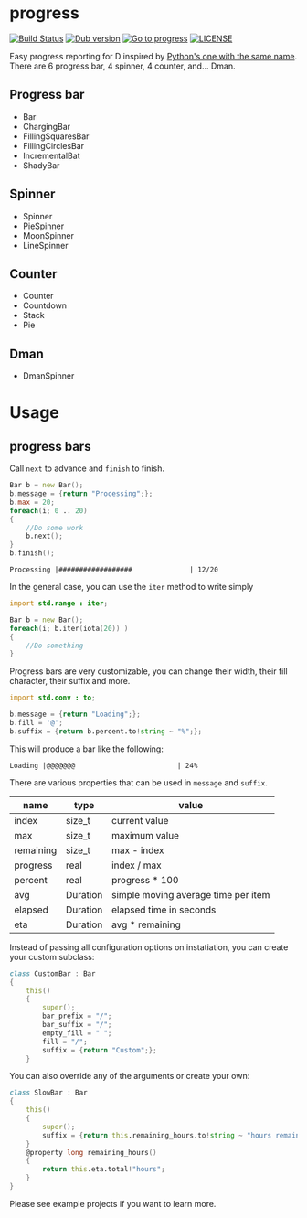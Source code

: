 # progress
[![Build Status](https://travis-ci.org/kotet/progress.svg?branch=master)](https://travis-ci.org/kotet/progress) 
[![Dub version](https://img.shields.io/dub/v/progress.svg)](https://code.dlang.org/packages/progress) 
[![Go to progress](https://img.shields.io/dub/dt/progress.svg)](https://code.dlang.org/packages/progress) 
[![LICENSE](https://img.shields.io/dub/l/progress.svg)](http://code.dlang.org/packages/progress)

Easy progress reporting for D inspired by [Python's one with the same name](https://github.com/verigak/progress).  
There are 6 progress bar, 4 spinner, 4 counter, and... Dman.

## Progress bar 
 - Bar
 - ChargingBar
 - FillingSquaresBar
 - FillingCirclesBar
 - IncrementalBat
 - ShadyBar

## Spinner
 - Spinner
 - PieSpinner
 - MoonSpinner
 - LineSpinner

## Counter
 - Counter
 - Countdown
 - Stack
 - Pie

## Dman
 - DmanSpinner

# Usage
## progress bars
Call `next` to advance and `finish` to finish.

```d
Bar b = new Bar();
b.message = {return "Processing";};
b.max = 20;
foreach(i; 0 .. 20)
{
    //Do some work
    b.next();
}
b.finish();
```
```
Processing |##################              | 12/20
```

In the general case, you can use the `iter` method to write simply

```d
import std.range : iter;

Bar b = new Bar();
foreach(i; b.iter(iota(20)) )
{
    //Do something
}
```
Progress bars are very customizable, you can change their width, their fill character, their suffix and more.
```d
import std.conv : to;

b.message = {return "Loading";};
b.fill = '@';
b.suffix = {return b.percent.to!string ~ "%";};
```
This will produce a bar like the following:
```
Loading |@@@@@@@                         | 24%
```
There are various properties that can be used in `message` and `suffix`.

| name      | type     | value                               |
|-----------|----------|-------------------------------------|
| index     | size_t   | current value                       |
| max       | size_t   | maximum value                       |
| remaining | size_t   | max - index                         |
| progress  | real     | index / max                         |
| percent   | real     | progress * 100                      |
| avg       | Duration | simple moving average time per item |
| elapsed   | Duration | elapsed time in seconds             |
| eta       | Duration | avg * remaining                     |

Instead of passing all configuration options on instatiation, you can create your custom subclass:
```d
class CustomBar : Bar
{
    this()
    {
        super();
        bar_prefix = "/";
        bar_suffix = "/";
        empty_fill = " ";
        fill = "/";
        suffix = {return "Custom";};
    }
```
You can also override any of the arguments or create your own:
```d
class SlowBar : Bar
{
    this()
    {
        super();
        suffix = {return this.remaining_hours.to!string ~ "hours remaining";};
    }
    @property long remaining_hours()
    {
        return this.eta.total!"hours";
    }
}
```

Please see example projects if you want to learn more.
